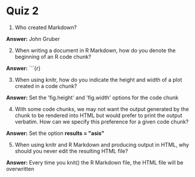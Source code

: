 # Quiz 2

1. Who created Markdown?

**Answer:** John Gruber

2. When writing a document in R Markdown, how do you denote the beginning of an R code chunk?

**Answer:** ```{r}

3. When using knitr, how do you indicate the height and width of a plot created in a code chunk?

**Answer:** Set the 'fig.height' and 'fig.width' options for the code chunk

4. With some code chunks, we may not want the output generated by the chunk to be rendered into HTML but would prefer to print the output verbatim. How can we specify this preference for a given code chunk?

**Answer:** Set the option **results = "asis"**

5. When using knitr and R Markdown and producing output in HTML, why should you never edit the resulting HTML file?

**Answer:** Every time you knit() the R Markdown file, the HTML file will be overwritten